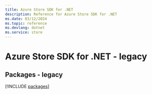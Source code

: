```yaml
---
title: Azure Store SDK for .NET
description: Reference for Azure Store SDK for .NET
ms.date: 03/12/2024
ms.topic: reference
ms.devlang: dotnet
ms.service: store
---
```

# Azure Store SDK for .NET - legacy
## Packages - legacy
[!INCLUDE [packages](store-index.md)]